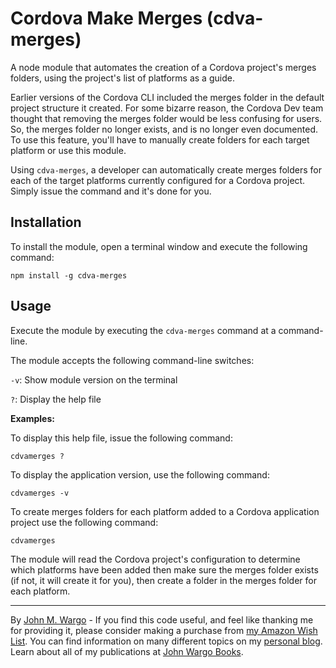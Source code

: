 Cordova Make Merges (cdva-merges)
================================

A node module that automates the creation of a Cordova project's merges folders, using the project's list of platforms as a guide.

Earlier versions of the Cordova CLI included the merges folder in the default project structure it created. For some bizarre reason, the Cordova Dev team thought that removing the merges folder would be less confusing for users. So, the merges folder no longer exists, and is no longer even documented. To use this feature, you'll have to manually create folders for each target platform or use this module.

Using `cdva-merges`, a developer can automatically create merges folders for each of the target platforms currently configured for a Cordova project. Simply issue the command and it's done for you.

Installation
------------

To install the module, open a terminal window and execute the following command:

	npm install -g cdva-merges

Usage
------------

Execute the module by executing the `cdva-merges` command at a command-line. 

The module accepts the following command-line switches:

`-v`: Show module version on the terminal

`?`: Display the help file

**Examples:**

To display this help file, issue the following command:

    cdvamerges ?

To display the application version, use the following command:

    cdvamerges -v
	
To create merges folders for each platform added to a Cordova application project use the following command:

    cdvamerges

The module will read the Cordova project's configuration to determine which platforms have been added then make sure the merges folder exists (if not, it will create it for you), then create a folder in the merges folder for each platform.

***
By [John M. Wargo](http://www.johnwargo.com) - If you find this code useful, and feel like thanking me for providing it, please consider making a purchase from [my Amazon Wish List](https://amzn.com/w/1WI6AAUKPT5P9). You can find information on many different topics on my [personal blog](http://www.johnwargo.com). Learn about all of my publications at [John Wargo Books](http://www.johnwargobooks.com). 
            
